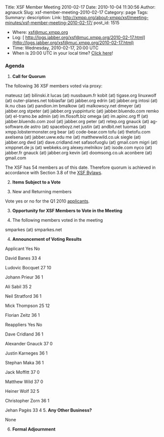 Title: XSF Member Meeting 2010-02-17
Date: 2010-10-04 11:30:56
Author: agnauck
Slug: xsf-member-meeting-2010-02-17
Category: page
Tags: 
Summary: description:
Link: http://xmpp.org/about-xmpp/xsf/meeting-minutes/xsf-member-meeting-2010-02-17/
post_id: 1515


* Where: [xsf@muc.xmpp.org ](xmpp:xsf@muc.xmpp.org?join)
* Log: [ http://logs.jabber.org/xsf@muc.xmpp.org/2010-02-17.html](http://logs.jabber.org/xsf@muc.xmpp.org/2010-02-17.html)
* Time: Wednesday, 2010-02-17, 20:00 UTC
* When is 20:00 UTC in your local time? [Click here](http://www.worldtimeserver.com/)!

### Agenda

1. **Call for Quorum**

The following 36 XSF members voted via proxy:

mateusz (at) bilinski.it
lucas (at) nussbaum.fr
kobit (at) tigase.org
linuxwolf (at) outer-planes.net
tobiasfar (at) jabber.org
edrin (at) jabber.org
intosi (at) ik.nu
cbas (at) pandion.im
bmalkow (at) malkowscy.net
dmeyer (at) jabber.org
stpeter (at) jabber.org
yuppinturic (at) jabber.bluendo.com
remko (at) el-tramo.be
admin (at) im.flosoft.biz
omega (at) im.apinc.org
ff (at) jabber.bluendo.com
zool (at) jabber.org
peter (at) retep.org
gnauck (at) ag-software.de
astro (at) spaceboyz.net
justin (at) andbit.net
tuomas (at) xmpp.lobstermonster.org
bear (at) code-bear.com
tofu (at) thetofu.com
axelsena (at) jabber.uww.edu
me (at) matthewwild.co.uk
siegle (at) jabber.org
dwd (at) dave.cridland.net
safasofuoglu (at) gmail.com
migri (at) xmppnet.de
js (at) webkeks.org
alexey.melnikov (at) isode.com
nyco (at) jabber.fr
gnauck (at) jabber.org
kevin (at) doomsong.co.uk
aconbere (at) gmail.com

The XSF has 54 members as of this date. Therefore quorum is achieved in accordance with Section 3.8 of the [XSF Bylaws](/xsf/docs/bylaws.shtml).

2. **Items Subject to a Vote**

1. New and Returning members

Vote yes or no for the Q1 2010 [ applicants](http://wiki.xmpp.org/web/Membership_Applications_January_2010).

3. **Opportunity for XSF Members to Vote in the Meeting**

1. The following members voted in the meeting

smparkes (at) smparkes.net

4. **Announcement of Voting Results**

Applicant  Yes No

David Banes
33
4

Ludovic Bocquet
27
10

Johann Prieur
36
1

Ali Sabil
35
2

Neil Stratford
36
1

Mick Thompson
25
12

Florian Zeitz
36
1




Reappliers  Yes No

Dave Cridland
36
1

Alexander Gnauck
37
0

Justin Karneges
36
1

Stephan Maka
36
1

Jack Moffitt
37
0

Matthew Wild
37
0

Heiner Wolf
32
5

Christopher Zorn
36
1

Jehan Pagès
33
4
5. **Any Other Business?**

None

6. **Formal Adjournment**
